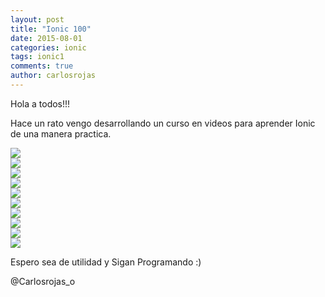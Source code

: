 ```yaml
---
layout: post
title: "Ionic 100"
date: 2015-08-01
categories: ionic
tags: ionic1
comments: true
author: carlosrojas
---
```

Hola a todos!!!

Hace un rato vengo desarrollando un curso en videos para aprender Ionic de una manera practica.

<div class="row">
  <div class="col-xs-12 col-sm-6 col-md-4">
    <a href="http://j.mp/1M5qtpP" target="_blank">
      <img class="img-responsive" src="http://img.youtube.com/vi/fMr8wQ3-mbQ/hqdefault.jpg" />
    </a>
  </div> 
   <div class="col-xs-12 col-sm-6 col-md-4">
    <a href="http://j.mp/1M5qtpP" target="_blank">
      <img class="img-responsive" src="http://img.youtube.com/vi/fMr8wQ3-mbQ/hqdefault.jpg" />
    </a>
  </div> 
  <div class="col-xs-12 col-sm-6 col-md-4">
    <a href="http://j.mp/1M5qx94" target="_blank">
      <img class="img-responsive" src="http://img.youtube.com/vi/Vob4E8UnOOY/hqdefault.jpg" />
    </a>
  </div> 
  <div class="col-xs-12 col-sm-6 col-md-4">
    <a href="http://j.mp/1M5quKs" target="_blank">
      <img class="img-responsive" src="http://img.youtube.com/vi/1-AEpU9ob7U/hqdefault.jpg" />
    </a>
  </div> 
  <div class="col-xs-12 col-sm-6 col-md-4">
    <a href="http://j.mp/1M5qz0t" target="_blank">
      <img class="img-responsive" src="http://img.youtube.com/vi/f5V8DybA3kI/hqdefault.jpg" />
    </a>
  </div>
  <div class="col-xs-12 col-sm-6 col-md-4">
    <a href="http://j.mp/1M5qzh1" target="_blank">
      <img class="img-responsive" src="http://img.youtube.com/vi/Gv7R3qGm65o/hqdefault.jpg" />
    </a>
  </div>
  <div class="col-xs-12 col-sm-6 col-md-4">
    <a href="http://j.mp/1M5qCta" target="_blank">
      <img class="img-responsive" src="http://img.youtube.com/vi/vXM7TjdYmEo/hqdefault.jpg" />
    </a>
  </div>
   <div class="col-xs-12 col-sm-6 col-md-4">
    <a href="http://j.mp/1M5qCJO" target="_blank">
      <img class="img-responsive" src="http://img.youtube.com/vi/emnfRlaOkbE/hqdefault.jpg" />
    </a>
  </div>
  <div class="col-xs-12 col-sm-6 col-md-4">
    <a href="http://j.mp/1M5qD0p" target="_blank">
      <img class="img-responsive" src="http://img.youtube.com/vi/SMsnXfzVSVo/hqdefault.jpg" />
    </a>
  </div>
  <div class="col-xs-12 col-sm-6 col-md-4">
    <a href="http://j.mp/1M5qE4v" target="_blank">
      <img class="img-responsive" src="http://img.youtube.com/vi/gPy2m54gQJ4/hqdefault.jpg" />
    </a>
  </div>
</div>


Espero sea de utilidad y Sigan Programando :)

@Carlosrojas_o
